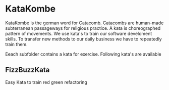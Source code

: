 # KataKombe

KataKombe is the german word for Catacomb. Catacombs are human-made subterranean passageways for religious practice.
A kata is choreographed pattern of movements. We use kata's to train our software develoment skills.
To transfer new methods to our daily business we have to repeatedly train them.

Eeach subfolder contains a kata for exercise. Following kata's are available

## FizzBuzzKata

Easy Kata to train red green refactoring